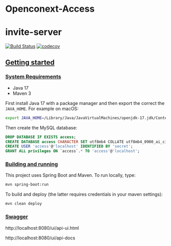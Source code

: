 # Openconext-Access
# invite-server

[![Build Status](https://github.com/OpenConext/OpenConext-Access/actions/workflows/actions.yml/badge.svg)](https://github.com/SOpenConext/OpenConext-Access/actions/workflows/actions.yml/badge.svg)
[![codecov](https://codecov.io/gh/OpenConext/OpenConext-Access/branch/main/graph/badge.svg?token=HZ7ES3TLQ9)](https://codecov.io/gh/OpenConext/OpenConext-Access)

## [Getting started](#getting-started)

### [System Requirements](#system-requirements)

- Java 17
- Maven 3

First install Java 17 with a package manager
and then export the correct the `JAVA_HOME`. For example on macOS:

```bash
export JAVA_HOME=/Library/Java/JavaVirtualMachines/openjdk-17.jdk/Contents/Home/
```

Then create the MySQL database:

```sql
DROP DATABASE IF EXISTS access;
CREATE DATABASE access CHARACTER SET utf8mb4 COLLATE utf8mb4_0900_ai_ci;
CREATE USER 'access'@'localhost' IDENTIFIED BY 'secret';
GRANT ALL privileges ON `access`.* TO 'access'@'localhost';
```

### [Building and running](#building-and-running)

This project uses Spring Boot and Maven. To run locally, type:

```bash
mvn spring-boot:run
```

To build and deploy (the latter requires credentials in your maven settings):

```bash
mvn clean deploy
```

### [Swagger](#swagger)

http://localhost:8080/ui/api-ui.html

http://localhost:8080/ui/api-docs